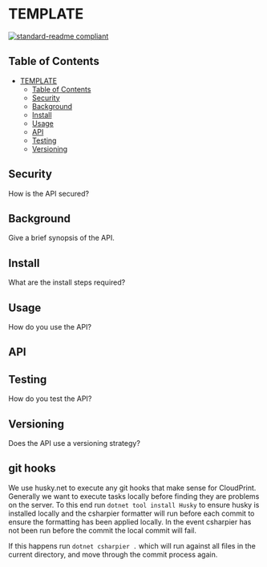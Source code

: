 # TEMPLATE
[![standard-readme compliant](https://img.shields.io/badge/readme%20style-standard-brightgreen.svg?style=flat-square)](https://github.com/RichardLitt/standard-readme)

## Table of Contents
- [TEMPLATE](#L-TEMPLATE)
  - [Table of Contents](#table-of-contents)
  - [Security](#security)
  - [Background](#background)
  - [Install](#install)
  - [Usage](#usage)
  - [API](#api)
  - [Testing](#testing)
  - [Versioning](#versioning)

## Security
How is the API secured?

## Background
Give a brief synopsis of the API.

## Install
What are the install steps required?

## Usage
How do you use the API?

## API

## Testing
How do you test the API?

## Versioning
Does the API use a versioning strategy?

## git hooks
We use husky.net to execute any git hooks that make sense for CloudPrint.  Generally we want to execute tasks locally before finding they are problems on the server.  To this end run `dotnet tool install Husky` to ensure husky is installed locally and the csharpier formatter will run before each commit to ensure the formatting has been applied locally.  In the event csharpier has not been run before the commit the local commit will fail.

If this happens run `dotnet csharpier .` which will run against all files in the current directory, and move through the commit process again.
